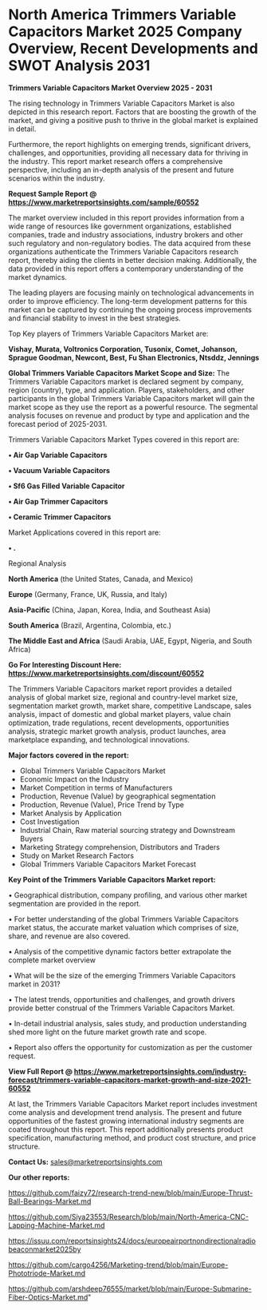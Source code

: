 # North America Trimmers      Variable Capacitors Market 2025 Company Overview, Recent Developments and SWOT Analysis 2031

<Strong> Trimmers      Variable Capacitors Market Overview 2025 - 2031</strong>

The rising technology in Trimmers      Variable Capacitors Market is also depicted in this research report. Factors that are boosting the growth of the market, and giving a positive push to thrive in the global market is explained in detail.

Furthermore, the report highlights on emerging trends, significant drivers, challenges, and opportunities, providing all necessary data for thriving in the industry. This report market research offers a comprehensive perspective, including an in-depth analysis of the present and future scenarios within the industry.

<strong>Request Sample Report @ <a href=https://www.marketreportsinsights.com/sample/60552>https://www.marketreportsinsights.com/sample/60552</a></strong>

The market overview included in this report provides information from a wide range of resources like government organizations, established companies, trade and industry associations, industry brokers and other such regulatory and non-regulatory bodies. The data acquired from these organizations authenticate the Trimmers      Variable Capacitors research report, thereby aiding the clients in better decision making. Additionally, the data provided in this report offers a contemporary understanding of the market dynamics.

The leading players are focusing mainly on technological advancements in order to improve efficiency. The long-term development patterns for this market can be captured by continuing the ongoing process improvements and financial stability to invest in the best strategies.

Top Key players of Trimmers      Variable Capacitors Market are:

<strong>Vishay, Murata, Voltronics Corporation, Tusonix, Comet, Johanson, Sprague Goodman, Newcont, Best, Fu Shan Electronics, Ntsddz, Jennings</strong>

<strong><b>Global Trimmers      Variable Capacitors Market Scope and Size:</b></strong>
The Trimmers      Variable Capacitors market is declared segment by company, region (country), type, and application. Players, stakeholders, and other participants in the global Trimmers      Variable Capacitors market will gain the market scope as they use the report as a powerful resource. The segmental analysis focuses on revenue and product by type and application and the forecast period of 2025-2031.

Trimmers      Variable Capacitors Market Types covered in this report are:

<strong>• Air Gap Variable Capacitors

• Vacuum Variable Capacitors

• Sf6 Gas Filled Variable Capacitor

• Air Gap Trimmer Capacitors

• Ceramic Trimmer Capacitors</strong>

Market Applications covered in this report are:

<strong>• .</strong> 

Regional Analysis

<strong>North America</strong> (the United States, Canada, and Mexico)

<strong>Europe</strong> (Germany, France, UK, Russia, and Italy)

<strong>Asia-Pacific</strong> (China, Japan, Korea, India, and Southeast Asia)

<strong>South America</strong> (Brazil, Argentina, Colombia, etc.)

<strong>The Middle East and Africa</strong> (Saudi Arabia, UAE, Egypt, Nigeria, and South Africa)

<strong>Go For Interesting Discount Here: <a href=https://www.marketreportsinsights.com/discount/60552>https://www.marketreportsinsights.com/discount/60552</a></strong>

The Trimmers      Variable Capacitors market report provides a detailed analysis of global market size, regional and country-level market size, segmentation market growth, market share, competitive Landscape, sales analysis, impact of domestic and global market players, value chain optimization, trade regulations, recent developments, opportunities analysis, strategic market growth analysis, product launches, area marketplace expanding, and technological innovations.

<strong><b>Major factors covered in the report:</b></strong>
<ul>
  <li>Global Trimmers      Variable Capacitors Market </li>
  <li>Economic Impact on the Industry</li>
  <li>Market Competition in terms of Manufacturers</li>
  <li>Production, Revenue (Value) by geographical segmentation</li>
  <li>Production, Revenue (Value), Price Trend by Type</li>
  <li>Market Analysis by Application</li>
  <li>Cost Investigation</li>
  <li>Industrial Chain, Raw material sourcing strategy and Downstream Buyers</li>
  <li>Marketing Strategy comprehension, Distributors and Traders</li>
  <li>Study on Market Research Factors</li>
  <li>Global Trimmers      Variable Capacitors Market Forecast</li>
</ul>

<strong><b>Key Point of the Trimmers      Variable Capacitors Market report:</b></strong>

• Geographical distribution, company profiling, and various other market segmentation are provided in the report.

• For better understanding of the global Trimmers      Variable Capacitors market status, the accurate market valuation which comprises of size, share, and revenue are also covered.

• Analysis of the competitive dynamic factors better extrapolate the complete market overview

• What will be the size of the emerging Trimmers      Variable Capacitors market in 2031?

• The latest trends, opportunities and challenges, and growth drivers provide better construal of the Trimmers      Variable Capacitors Market.

• In-detail industrial analysis, sales study, and production understanding shed more light on the future market growth rate and scope.

• Report also offers the opportunity for customization as per the customer request.

<strong><b>View Full Report @ <a href=https://www.marketreportsinsights.com/industry-forecast/trimmers-variable-capacitors-market-growth-and-size-2021-60552>https://www.marketreportsinsights.com/industry-forecast/trimmers-variable-capacitors-market-growth-and-size-2021-60552</a></b></strong>


At last, the Trimmers      Variable Capacitors Market report includes investment come analysis and development trend analysis. The present and future opportunities of the fastest growing international industry segments are coated throughout this report. This report additionally presents product specification, manufacturing method, and product cost structure, and price structure.

<strong>Contact Us:</strong>
sales@marketreportsinsights.com

<strong>Our other reports:</strong>

<a href=https://github.com/faizy72/research-trend-new/blob/main/Europe-Thrust-Ball-Bearings-Market.md>https://github.com/faizy72/research-trend-new/blob/main/Europe-Thrust-Ball-Bearings-Market.md</a>

<a href=https://github.com/Siya23553/Research/blob/main/North-America-CNC-Lapping-Machine-Market.md>https://github.com/Siya23553/Research/blob/main/North-America-CNC-Lapping-Machine-Market.md</a>

<a href=https://issuu.com/reportsinsights24/docs/europeairportnondirectionalradiobeaconmarket2025by>https://issuu.com/reportsinsights24/docs/europeairportnondirectionalradiobeaconmarket2025by</a>

<a href=https://github.com/cargo4256/Marketing-trend/blob/main/Europe-Phototriode-Market.md>https://github.com/cargo4256/Marketing-trend/blob/main/Europe-Phototriode-Market.md</a>

<a href=https://github.com/arshdeep76555/market/blob/main/Europe-Submarine-Fiber-Optics-Market.md>https://github.com/arshdeep76555/market/blob/main/Europe-Submarine-Fiber-Optics-Market.md</a>"
